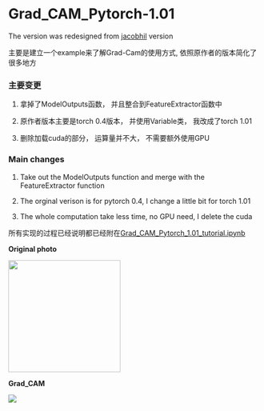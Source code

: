 # Grad_CAM_Pytorch-1.01
The version was redesigned from [jacobhil](https://github.com/jacobgil/pytorch-grad-cam) version

主要是建立一个example来了解Grad-Cam的使用方式, 依照原作者的版本简化了很多地方

### 主要变更

1. 拿掉了ModelOutputs函数， 并且整合到FeatureExtractor函数中

2. 原作者版本主要是torch 0.4版本， 并使用Variable类， 我改成了torch 1.01

3. 删除加载cuda的部分， 运算量并不大， 不需要额外使用GPU



### Main changes

1. Take out the ModelOutputs function and merge with the FeatureExtractor function

2. The orginal verison is for pytorch 0.4, I change a little bit for torch 1.01

3. The whole computation take less time, no GPU need, I delete the cuda


所有实现的过程已经说明都已经附在[Grad_CAM_Pytorch_1.01_tutorial.ipynb](https://github.com/Stephenfang51/Grad_CAM_Pytorch-1.01/blob/master/Grad_CAM_Pytorch_1.01_tutorial.ipynb)




**Original photo**

<img src="https://github.com/Stephenfang51/Grad_CAM_Pytorch-1.01/blob/master/images/gorilla.jpg?raw=true" width=224>

**Grad_CAM**

<img src="https://github.com/Stephenfang51/Grad_CAM_Pytorch-1.01/blob/master/images/GradCam_test.jpg?raw=true">
